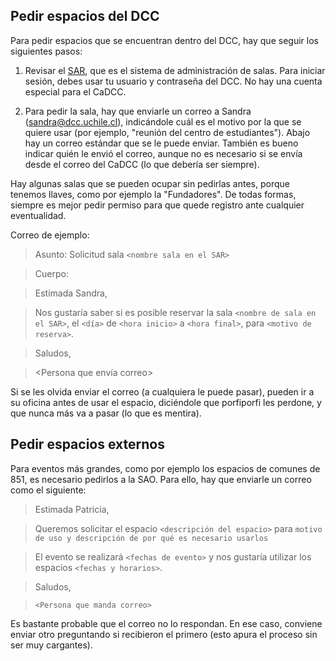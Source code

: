## Pedir espacios del DCC

Para pedir espacios que se encuentran dentro del DCC, hay que seguir los siguientes pasos:

1. Revisar el [SAR](https://sar.dcc.uchile.cl), que es el sistema de administración de salas. Para iniciar sesión, debes usar tu usuario y contraseña del DCC. No hay una cuenta especial para el CaDCC.

2. Para pedir la sala, hay que enviarle un correo a Sandra (sandra@dcc.uchile.cl), indicándole cuál es el motivo por la que se quiere usar (por ejemplo, "reunión del centro de estudiantes"). Abajo hay un correo estándar que se le puede enviar. También es bueno indicar quién le envió el correo, aunque no es necesario si se envía desde el correo del CaDCC (lo que debería ser siempre).

Hay algunas salas que se pueden ocupar sin pedirlas antes, porque tenemos llaves, como por ejemplo la "Fundadores". De todas formas, siempre es mejor pedir permiso para que quede registro ante cualquier eventualidad.

Correo de ejemplo:

>Asunto: Solicitud sala ```<nombre sala en el SAR>```

>Cuerpo:

>Estimada Sandra,

>Nos gustaría saber si es posible reservar la sala ```<nombre de sala en el SAR>```, el ```<día>``` de ```<hora inicio>``` a ```<hora final>```, para ```<motivo de reserva>```.

>Saludos,

><Persona que envía correo>

Si se les olvida enviar el correo (a cualquiera le puede pasar), pueden ir a su oficina antes de usar el espacio, diciéndole que porfiporfi les perdone, y que nunca más va a pasar (lo que es mentira).

## Pedir espacios externos

Para eventos más grandes, como por ejemplo los espacios de comunes de 851, es necesario pedirlos a la SAO. Para ello, hay que enviarle un correo como el siguiente:

>Estimada Patricia,

>Queremos solicitar el espacio ```<descripción del espacio>``` para ```motivo de uso y descripción de por qué es necesario usarlos```

>El evento se realizará ```<fechas de evento>``` y nos gustaría utilizar los espacios ```<fechas y horarios>```. 

>Saludos,

>```<Persona que manda correo>```

Es bastante probable que el correo no lo respondan. En ese caso, conviene enviar otro preguntando si recibieron el primero (esto apura el proceso sin ser muy cargantes).
